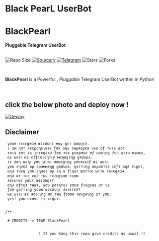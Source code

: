 # Black PearL UserBot
 


<h1>BlackPearl</h1>
<b>Pluggable Telegram UserBot</b>
<br>
<br>

![Repo Size](https://img.shields.io/github/repo-size/IntelligentSammy/BlackPearl)
[![Sourcery](https://img.shields.io/badge/Sourcery-enabled-brightgreen)](https://sourcery.ai)
[![Telegram](https://img.shields.io/badge/Support%20Group-Telegram-blue)](https://t.me/BlackPearlChat)
![Stars](https://img.shields.io/github/stars/IntelligentSammy/BlackPearl)
![Forks](https://img.shields.io/github/forks/IntelligentSammy/BlackPearl)



<br>

 **BlackPearl** is a Powerful , _Pluggable_ Telegram UserBot written in _Python_ 
<br>

<br>

## click the below photo and deploy now !

[![Deploy](https://telegra.ph/file/11fbdea36fc9bba4585e4.jpg)](https://heroku.com/deploy?template=https://github.com/IntelligentSammy/BlackPearl)

## Disclaimer

                
   ```  ⚠️кαηg αт уσυя σωη яιѕк⚠️          
    уσυя тєℓєgяαм α¢¢συηт мαу gєт вαηηє∂.
    ι αм ησт яєѕρσηѕιвℓє ƒσя αηу ιмρяσρєя υѕє σƒ тнιѕ вσт
    тнιѕ вσт ιѕ ιηтєη∂є∂ ƒσя тнє ρυяρσѕє σƒ нανιηg ƒυη ωιтн мємєѕ,
    αѕ ωєℓℓ αѕ єƒƒι¢ιєηтℓу мαηαgιηg gяσυρѕ.
    ιт ¢αη нєℓρ уσυ ωιтн мαηαgιηg уσυяѕєℓƒ αѕ ωєℓℓ.
    уσυ єη∂є∂ υρ ѕραммιηg gяσυρѕ, gєттιηg яєρσятє∂ ℓєƒт αη∂ яιgнт,
    αη∂ тнєη уσυ єη∂є∂ υρ ιη α ƒιηαℓ вαттℓє ωιтн тєℓєgяαм
    αη∂ αт тнє єη∂ тнє тєℓєgяαм тєαм
    ∂єℓєтє∂ уσυя α¢¢συηт?
    αη∂ αƒтєя тнαт, уσυ ρσιηтє∂ уσυя ƒιηgєяѕ αт υѕ
    ƒσя gєттιηg уσυя α¢¢συηт ∂єℓєтє∂?
    ωє ωιℓℓ вє яσℓℓιηg ση тнє ƒℓσσя ℓαυgнιηg αт уσυ.
    уєѕ! уσυ нєαя∂ ιт яιgнт.


/**
    
    # CREDITS--> TEAM BlackPearl
            

                  ! If you Kang this repo give credits as usual !!



